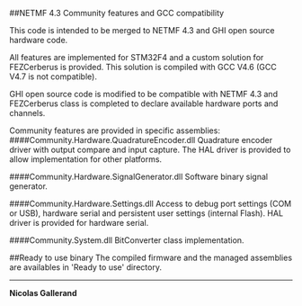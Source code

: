 ##NETMF 4.3 Community features and GCC compatibility


This code is intended to be merged to NETMF 4.3 and GHI open source hardware code.

All features are implemented for STM32F4 and a custom solution for FEZCerberus is provided.
This solution is compiled with GCC V4.6 (GCC V4.7 is not compatible).

GHI open source code is modified to be compatible with NETMF 4.3 and FEZCerberus class is completed to declare available hardware ports and channels.

Community features are provided in specific assemblies:
####Community.Hardware.QuadratureEncoder.dll
Quadrature encoder driver with output compare and input capture.
The HAL driver is provided to allow implementation for other platforms. 
  
####Community.Hardware.SignalGenerator.dll
  Software binary signal generator.
  
####Community.Hardware.Settings.dll
  Access to debug port settings (COM or USB), hardware serial and persistent user settings (internal Flash).
  HAL driver is provided for hardware serial.
  
####Community.System.dll
  BitConverter class implementation.
  
##Ready to use binary
  The compiled firmware and the managed assemblies are availables in 'Ready to use' directory.

-------------  

**Nicolas Gallerand**
